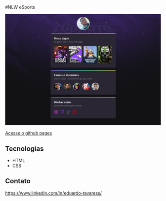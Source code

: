 #NLW eSports

![exemploNLW](./img/exemploNLW.png)

[Acesse o github pages](https://eduardotavares48.github.io/desafioNLW)

## Tecnologias
- HTML
- CSS

## Contato
https://www.linkedin.com/in/eduardo-tavaress/